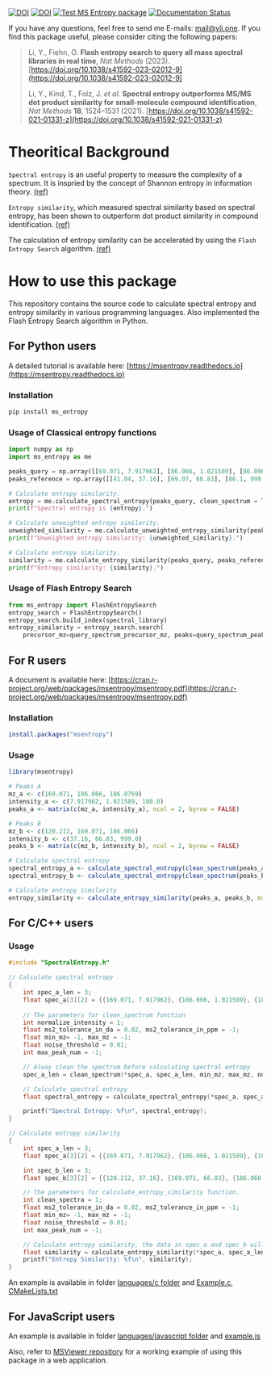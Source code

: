[![DOI](https://zenodo.org/badge/232434019.svg)](https://zenodo.org/badge/latestdoi/232434019)
[![DOI](https://zenodo.org/badge/DOI/10.5281/zenodo.7972082.svg)](https://doi.org/10.5281/zenodo.7972082)
[![Test MS Entropy package](https://github.com/YuanyueLi/MSEntropy/actions/workflows/run_test.yml/badge.svg?branch=main)](https://github.com/YuanyueLi/MSEntropy/actions/workflows/run_test.yml)
[![Documentation Status](https://readthedocs.org/projects/msentropy/badge/?version=latest)](https://msentropy.readthedocs.io/en/latest/?badge=latest)


If you have any questions, feel free to send me E-mails: mail@yli.one. If you find this package useful, please consider citing the following papers:

> Li, Y., Fiehn, O. **Flash entropy search to query all mass spectral libraries in real time**, _Nat Methods_ (2023). [https://doi.org/10.1038/s41592-023-02012-9](https://doi.org/10.1038/s41592-023-02012-9)
> 
> Li, Y., Kind, T., Folz, J. _et al._ **Spectral entropy outperforms MS/MS dot product similarity for small-molecule compound identification**, _Nat Methods_ **18**, 1524–1531 (2021). [https://doi.org/10.1038/s41592-021-01331-z](https://doi.org/10.1038/s41592-021-01331-z)

# Theoritical Background

`Spectral entropy` is an useful property to measure the complexity of a spectrum. It is inspried by the concept of Shannon entropy in information theory. [(ref)](https://doi.org/10.1038/s41592-021-01331-z)

`Entropy similarity`, which measured spectral similarity based on spectral entropy, has been shown to outperform dot product similarity in compound identification. [(ref)](https://doi.org/10.1038/s41592-021-01331-z)

The calculation of entropy similarity can be accelerated by using the `Flash Entropy Search` algorithm. [(ref)](https://doi.org/10.1038/s41592-023-02012-9)

# How to use this package

This repository contains the source code to calculate spectral entropy and entropy similarity in various programming languages. Also implemented the Flash Entropy Search algorithm in Python.

## For Python users

A detailed tutorial is available here: [https://msentropy.readthedocs.io](https://msentropy.readthedocs.io)

### Installation

```bash
pip install ms_entropy
```

### Usage of Classical entropy functions

```python
import numpy as np
import ms_entropy as me

peaks_query = np.array([[69.071, 7.917962], [86.066, 1.021589], [86.0969, 100.0]], dtype = np.float32)
peaks_reference = np.array([[41.04, 37.16], [69.07, 66.83], [86.1, 999.0]], dtype = np.float32)

# Calculate entropy similarity.
entropy = me.calculate_spectral_entropy(peaks_query, clean_spectrum = True, min_ms2_difference_in_da = 0.05)
print(f"Spectral entropy is {entropy}.")

# Calculate unweighted entropy similarity.
unweighted_similarity = me.calculate_unweighted_entropy_similarity(peaks_query, peaks_reference, ms2_tolerance_in_da = 0.05)
print(f"Unweighted entropy similarity: {unweighted_similarity}.")

# Calculate entropy similarity.
similarity = me.calculate_entropy_similarity(peaks_query, peaks_reference, ms2_tolerance_in_da = 0.05)
print(f"Entropy similarity: {similarity}.")
```

### Usage of Flash Entropy Search

```python
from ms_entropy import FlashEntropySearch
entropy_search = FlashEntropySearch()
entropy_search.build_index(spectral_library)
entropy_similarity = entropy_search.search(
    precursor_mz=query_spectrum_precursor_mz, peaks=query_spectrum_peaks)
```

## For R users

A document is available here: [https://cran.r-project.org/web/packages/msentropy/msentropy.pdf](https://cran.r-project.org/web/packages/msentropy/msentropy.pdf)

### Installation

```R
install.packages("msentropy")
```

### Usage

```R
library(msentropy)

# Peaks A
mz_a <- c(169.071, 186.066, 186.0769)
intensity_a <- c(7.917962, 1.021589, 100.0)
peaks_a <- matrix(c(mz_a, intensity_a), ncol = 2, byrow = FALSE)

# Peaks B
mz_b <- c(120.212, 169.071, 186.066)
intensity_b <- c(37.16, 66.83, 999.0)
peaks_b <- matrix(c(mz_b, intensity_b), ncol = 2, byrow = FALSE)

# Calculate spectral entropy
spectral_entropy_a <- calculate_spectral_entropy(clean_spectrum(peaks_a, min_ms2_difference_in_da = 0.02))
spectral_entropy_b <- calculate_spectral_entropy(clean_spectrum(peaks_b, min_ms2_difference_in_da = 0.02))

# Calculate entropy similarity
entropy_similarity <- calculate_entropy_similarity(peaks_a, peaks_b, ms2_tolerance_in_da = 0.02)
```

## For C/C++ users

### Usage

```C
#include "SpectralEntropy.h"

// Calculate spectral entropy
{
    int spec_a_len = 3;
    float spec_a[3][2] = {{169.071, 7.917962}, {186.066, 1.021589}, {186.0769, 100.0}};
    
    // The parameters for clean_spectrum function
    int normalize_intensity = 1;
    float ms2_tolerance_in_da = 0.02, ms2_tolerance_in_ppm = -1;
    float min_mz= -1, max_mz = -1;
    float noise_threshold = 0.01;
    int max_peak_num = -1;

    // Alway clean the spectrum before calculating spectral entropy
    spec_a_len = clean_spectrum(*spec_a, spec_a_len, min_mz, max_mz, noise_threshold, max_peak_num, ms2_tolerance_in_da, ms2_tolerance_in_ppm, max_peak_num, normalize_intensity);

    // Calculate spectral entropy
    float spectral_entropy = calculate_spectral_entropy(*spec_a, spec_a_len);

    printf("Spectral Entropy: %f\n", spectral_entropy);
}

// Calculate entropy similarity
{
    int spec_a_len = 3;
    float spec_a[3][2] = {{169.071, 7.917962}, {186.066, 1.021589}, {186.0769, 100.0}};

    int spec_b_len = 3;
    float spec_b[3][2] = {{120.212, 37.16}, {169.071, 66.83}, {186.066, 999.0}};

    // The parameters for calculate_entropy_similarity function.
    int clean_spectra = 1;
    float ms2_tolerance_in_da = 0.02, ms2_tolerance_in_ppm = -1;
    float min_mz= -1, max_mz = -1;
    float noise_threshold = 0.01;
    int max_peak_num = -1;

    // Calculate entropy similarity, the data in spec_a and spec_b will modified.
    float similarity = calculate_entropy_similarity(*spec_a, spec_a_len, *spec_b, spec_b_len, ms2_tolerance_in_da, ms2_tolerance_in_ppm, clean_spectra, min_mz, max_mz, noise_threshold, max_peak_num);
    printf("Entropy Similarity: %f\n", similarity);
}
```

An example is available in folder [languages/c folder](https://github.com/YuanyueLi/MSEntropy/tree/main/languages/c) and [Example.c](https://github.com/YuanyueLi/MSEntropy/blob/main/languages/c/Example.c), [CMakeLists.txt](https://github.com/YuanyueLi/MSEntropy/blob/main/languages/c/CMakeLists.txt)

## For JavaScript users

An example is available in folder [languages/javascript folder](https://github.com/YuanyueLi/MSEntropy/tree/main/languages/javascript) and [example.js](https://github.com/YuanyueLi/MSEntropy/blob/main/languages/javascript/example.js)

Also, refer to [MSViewer repository](https://github.com/YuanyueLi/MSViewer) for a working example of using this package in a web application.
